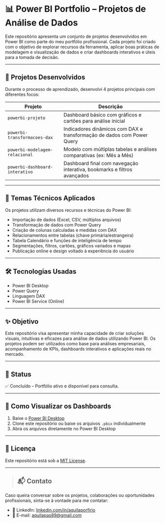 # 📊 Power BI Portfolio – Projetos de Análise de Dados

Este repositório apresenta um conjunto de projetos desenvolvidos em Power BI como parte do meu portfólio profissional. Cada projeto foi criado com o objetivo de explorar recursos da ferramenta, aplicar boas práticas de modelagem e visualização de dados e criar dashboards interativos e úteis para a tomada de decisão.

---

## 📁 Projetos Desenvolvidos

Durante o processo de aprendizado, desenvolvi 4 projetos principais com diferentes focos:

| Projeto                                 | Descrição                                                                 |
|----------------------------------------|---------------------------------------------------------------------------|
| `powerbi-projeto`                      | Dashboard básico com gráficos e cartões para análise inicial              |
| `powerbi-transformacoes-dax`           | Indicadores dinâmicos com DAX e transformação de dados com Power Query    |
| `powerbi-modelagem-relacional`         | Modelo com múltiplas tabelas e análises comparativas (ex: Mês a Mês)      |
| `powerbi-dashboard-interativo`         | Dashboard final com navegação interativa, bookmarks e filtros avançados   |

---

## 🧠 Temas Técnicos Aplicados

Os projetos utilizam diversos recursos e técnicas do Power BI:

- Importação de dados (Excel, CSV, múltiplos arquivos)
- Transformação de dados com Power Query
- Criação de colunas calculadas e medidas com DAX
- Relacionamentos entre tabelas (chave primária/estrangeira)
- Tabela Calendário e funções de inteligência de tempo
- Segmentações, filtros, cartões, gráficos variados e mapas
- Publicação online e design voltado à experiência do usuário

---

## 🛠️ Tecnologias Usadas
- Power BI Desktop
- Power Query
- Linguagem DAX
- Power BI Service (Online)

---

## ✨ Objetivo

Este repositório visa apresentar minha capacidade de criar soluções visuais, intuitivas e eficazes para análise de dados utilizando Power BI. Os projetos podem ser utilizados como base para análises empresariais, acompanhamento de KPIs, dashboards interativos e aplicações reais no mercado.

---

## 📌 Status
✅ Concluído – Portfólio ativo e disponível para consulta.

---

## 🧪 Como Visualizar os Dashboards

1. Baixe o [Power BI Desktop](https://powerbi.microsoft.com/pt-br/desktop/)
2. Clone este repositório ou baixe os arquivos `.pbix` individualmente
3. Abra os arquivos diretamente no Power BI Desktop

---

## 📎 Licença
Este repositório está sob a [MIT License](LICENSE).

---

> ## 📬 Contato
Caso queira conversar sobre os projetos, colaborações ou oportunidades profissionais, sinta-se à vontade para me contatar:

- 💼 LinkedIn: [linkedin.com/in/aquilaporfirio](https://www.linkedin.com/in/aquilaporfirio/)
- 📧 E-mail: aquilapas89@gmail.com


